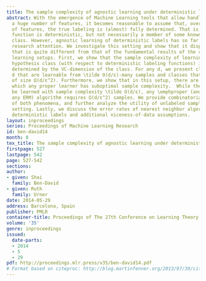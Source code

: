 ```yaml
---
title: The sample complexity of agnostic learning under deterministic labels
abstract: With the emergence of Machine Learning tools that allow handling data with
  a huge number of features, it becomes reasonable to assume that, over the full set
  of features, the true labeling is (almost) fully determined. That is, the labeling
  function is deterministic, but not necessarily a member of some known  hypothesis
  class. However, agnostic learning of deterministic labels has so far received little
  research attention. We investigate this setting and show that it displays a behavior
  that is quite different from that of the fundamental results of the common (PAC)
  learning setups. First, we show that the sample complexity of learning a binary
  hypothesis class (with respect to deterministic labeling functions) is not fully
  determined by the VC-dimension of the class. For any d, we present classes of VC-dimension
  d that are learnable from \tilde O(d/ε)-many samples and classes that require samples
  of size Ω(d/ε^2). Furthermore, we show that in this setup, there are classes for
  which any proper learner has suboptimal sample complexity.  While the class can
  be learned with sample complexity \tilde O(d/ε), any \emphproper (and therefore,
  any ERM) algorithm requires Ω(d/ε^2) samples. We provide combinatorial characterizations
  of both phenomena, and further analyze the utility of unlabeled samples in this
  setting. Lastly, we discuss the error rates of nearest neighbor algorithms under
  deterministic labels and additional niceness-of-data assumptions.
layout: inproceedings
series: Proceedings of Machine Learning Research
id: ben-david14
month: 0
tex_title: The sample complexity of agnostic learning under deterministic labels
firstpage: 527
lastpage: 542
page: 527-542
sections: 
author:
- given: Shai
  family: Ben-David
- given: Ruth
  family: Urner
date: 2014-05-29
address: Barcelona, Spain
publisher: PMLR
container-title: Proceedings of The 27th Conference on Learning Theory
volume: '35'
genre: inproceedings
issued:
  date-parts:
  - 2014
  - 5
  - 29
pdf: http://proceedings.mlr.press/v35/ben-david14.pdf
# Format based on citeproc: http://blog.martinfenner.org/2013/07/30/citeproc-yaml-for-bibliographies/
---
```

